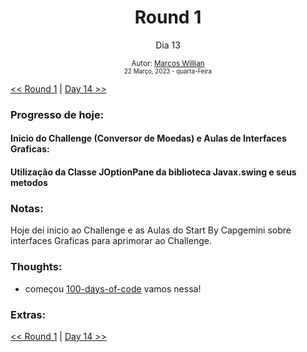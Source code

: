 <div align="center">
  <h1>Round 1</h1>
  <p>Dia 13</p>

  <sub>
    Autor: <a href="https://github.com/marcosmwx" target="_blank">Marcos Willian</a>
    <br>
    <small>22 Março, 2023 - quarta-Feira</small>
  </sub>
</div>

[<< Round 1](./README.MD) | [Day 14 >>](dia014.md)

### Progresso de hoje:

<h4>Inicio do Challenge (Conversor de Moedas) e Aulas de Interfaces Graficas:<h4>
Utilização da Classe JOptionPane da biblioteca Javax.swing e seus metodos<br>

### Notas:

Hoje dei inicio ao Challenge e as Aulas do Start By Capgemini sobre interfaces Graficas para aprimorar ao Challenge.

### Thoughts:

- começou [100-days-of-code](https://github.com/marcosmwx/100DaysOfCode) vamos nessa!

### Extras:

[<< Round 1](./README.MD) | [Day 14 >>](dia014.md)
